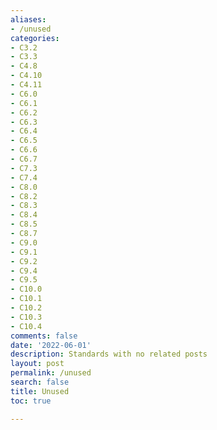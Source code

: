 ```yaml
---
aliases:
- /unused
categories:
- C3.2
- C3.3
- C4.8
- C4.10
- C4.11
- C6.0
- C6.1
- C6.2
- C6.3
- C6.4
- C6.5
- C6.6
- C6.7
- C7.3
- C7.4
- C8.0
- C8.2
- C8.3
- C8.4
- C8.5
- C8.7
- C9.0
- C9.1
- C9.2
- C9.4
- C9.5
- C10.0
- C10.1
- C10.2
- C10.3
- C10.4
comments: false
date: '2022-06-01'
description: Standards with no related posts
layout: post
permalink: /unused
search: false
title: Unused
toc: true

---
```


